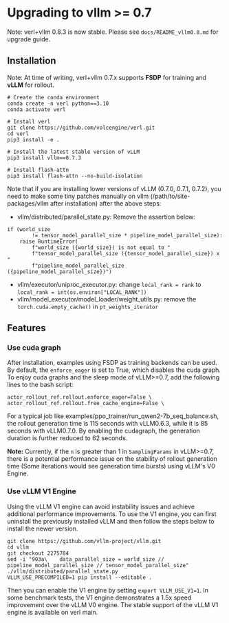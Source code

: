 # Upgrading to vllm >= 0.7

Note: verl+vllm 0.8.3 is now stable. Please see ``docs/README_vllm0.8.md`` for upgrade guide.

## Installation

Note: At time of writing, verl+vllm 0.7.x supports **FSDP** for training and **vLLM** for rollout.

```
# Create the conda environment
conda create -n verl python==3.10
conda activate verl

# Install verl
git clone https://github.com/volcengine/verl.git
cd verl
pip3 install -e .

# Install the latest stable version of vLLM
pip3 install vllm==0.7.3 

# Install flash-attn
pip3 install flash-attn --no-build-isolation

```

Note that if you are installing lower versions of vLLM (0.7.0, 0.7.1, 0.7.2), you need to make some tiny patches manually on vllm (/path/to/site-packages/vllm after installation) after the above steps:

- vllm/distributed/parallel_state.py: Remove the assertion below:

```
if (world_size
        != tensor_model_parallel_size * pipeline_model_parallel_size):
    raise RuntimeError(
        f"world_size ({world_size}) is not equal to "
        f"tensor_model_parallel_size ({tensor_model_parallel_size}) x "
        f"pipeline_model_parallel_size ({pipeline_model_parallel_size})")

```

- vllm/executor/uniproc_executor.py: change `local_rank = rank` to `local_rank = int(os.environ["LOCAL_RANK"])`
- vllm/model_executor/model_loader/weight_utils.py: remove the `torch.cuda.empty_cache()` in `pt_weights_iterator`

## Features

### Use cuda graph

After installation, examples using FSDP as training backends can be used. By default, the `enforce_eager` is set to True, which disables the cuda graph. To enjoy cuda graphs and the sleep mode of vLLM>=0.7, add the following lines to the bash script:

```
actor_rollout_ref.rollout.enforce_eager=False \
actor_rollout_ref.rollout.free_cache_engine=False \

```

For a typical job like examples/ppo_trainer/run_qwen2-7b_seq_balance.sh, the rollout generation time is 115 seconds with vLLM0.6.3, while it is 85 seconds with vLLM0.7.0. By enabling the cudagraph, the generation duration is further reduced to 62 seconds.

**Note:** Currently, if the `n` is greater than 1 in `SamplingParams` in vLLM>=0.7, there is a potential performance issue on the stability of rollout generation time (Some iterations would see generation time bursts) using vLLM's V0 Engine.

### Use vLLM V1 Engine

Using the vLLM V1 engine can avoid instability issues and achieve additional performance improvements. To use the V1 engine, you can first uninstall the previously installed vLLM and then follow the steps below to install the newer version.

```
git clone https://github.com/vllm-project/vllm.git
cd vllm
git checkout 2275784
sed -i "903a\    data_parallel_size = world_size // pipeline_model_parallel_size // tensor_model_parallel_size" ./vllm/distributed/parallel_state.py
VLLM_USE_PRECOMPILED=1 pip install --editable .
```

Then you can enable the V1 engine by setting `export VLLM_USE_V1=1`. In some benchmark tests, the V1 engine demonstrates a 1.5x speed improvement over the vLLM V0 engine.
The stable support of the vLLM V1 engine is available on verl main.
